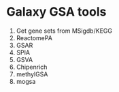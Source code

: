 
# Galaxy GSA tools

1. Get gene sets from MSigdb/KEGG
2. ReactomePA
3. GSAR
4. SPIA
5. GSVA
6. Chipenrich
7. methylGSA
8. mogsa

